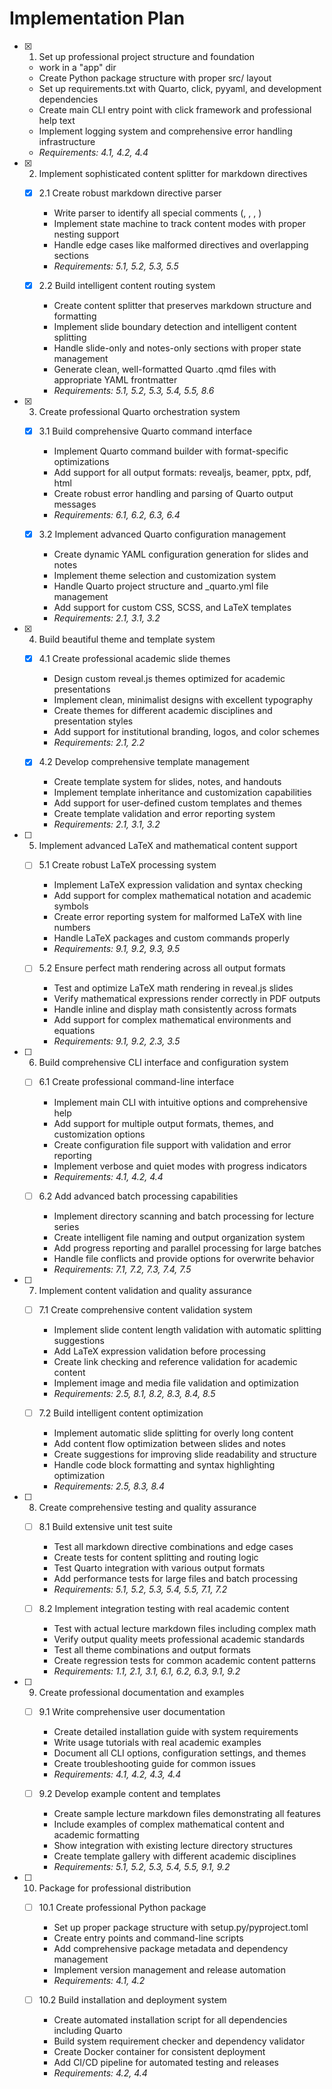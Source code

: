 # Implementation Plan

- [x] 1. Set up professional project structure and foundation
  - work in a "app" dir
  - Create Python package structure with proper src/ layout
  - Set up requirements.txt with Quarto, click, pyyaml, and development dependencies
  - Create main CLI entry point with click framework and professional help text
  - Implement logging system and comprehensive error handling infrastructure
  - _Requirements: 4.1, 4.2, 4.4_

- [x] 2. Implement sophisticated content splitter for markdown directives
  - [x] 2.1 Create robust markdown directive parser
    - Write parser to identify all special comments (<!-- SLIDE -->, <!-- NOTES-ONLY -->, <!-- SLIDE-ONLY -->, <!-- ALL -->)
    - Implement state machine to track content modes with proper nesting support
    - Handle edge cases like malformed directives and overlapping sections
    - _Requirements: 5.1, 5.2, 5.3, 5.5_

  - [x] 2.2 Build intelligent content routing system
    - Create content splitter that preserves markdown structure and formatting
    - Implement slide boundary detection and intelligent content splitting
    - Handle slide-only and notes-only sections with proper state management
    - Generate clean, well-formatted Quarto .qmd files with appropriate YAML frontmatter
    - _Requirements: 5.1, 5.2, 5.3, 5.4, 5.5, 8.6_

- [x] 3. Create professional Quarto orchestration system
  - [x] 3.1 Build comprehensive Quarto command interface
    - Implement Quarto command builder with format-specific optimizations
    - Add support for all output formats: revealjs, beamer, pptx, pdf, html
    - Create robust error handling and parsing of Quarto output messages
    - _Requirements: 6.1, 6.2, 6.3, 6.4_

  - [x] 3.2 Implement advanced Quarto configuration management
    - Create dynamic YAML configuration generation for slides and notes
    - Implement theme selection and customization system
    - Handle Quarto project structure and _quarto.yml file management
    - Add support for custom CSS, SCSS, and LaTeX templates
    - _Requirements: 2.1, 3.1, 3.2_

- [x] 4. Build beautiful theme and template system
  - [x] 4.1 Create professional academic slide themes
    - Design custom reveal.js themes optimized for academic presentations
    - Implement clean, minimalist designs with excellent typography
    - Create themes for different academic disciplines and presentation styles
    - Add support for institutional branding, logos, and color schemes
    - _Requirements: 2.1, 2.2_

  - [x] 4.2 Develop comprehensive template management
    - Create template system for slides, notes, and handouts
    - Implement template inheritance and customization capabilities
    - Add support for user-defined custom templates and themes
    - Create template validation and error reporting system
    - _Requirements: 2.1, 3.1, 3.2_

- [ ] 5. Implement advanced LaTeX and mathematical content support
  - [ ] 5.1 Create robust LaTeX processing system
    - Implement LaTeX expression validation and syntax checking
    - Add support for complex mathematical notation and academic symbols
    - Create error reporting system for malformed LaTeX with line numbers
    - Handle LaTeX packages and custom commands properly
    - _Requirements: 9.1, 9.2, 9.3, 9.5_

  - [ ] 5.2 Ensure perfect math rendering across all output formats
    - Test and optimize LaTeX math rendering in reveal.js slides
    - Verify mathematical expressions render correctly in PDF outputs
    - Handle inline and display math consistently across formats
    - Add support for complex mathematical environments and equations
    - _Requirements: 9.1, 9.2, 2.3, 3.5_

- [ ] 6. Build comprehensive CLI interface and configuration system
  - [ ] 6.1 Create professional command-line interface
    - Implement main CLI with intuitive options and comprehensive help
    - Add support for multiple output formats, themes, and customization options
    - Create configuration file support with validation and error reporting
    - Implement verbose and quiet modes with progress indicators
    - _Requirements: 4.1, 4.2, 4.4_

  - [ ] 6.2 Add advanced batch processing capabilities
    - Implement directory scanning and batch processing for lecture series
    - Create intelligent file naming and output organization system
    - Add progress reporting and parallel processing for large batches
    - Handle file conflicts and provide options for overwrite behavior
    - _Requirements: 7.1, 7.2, 7.3, 7.4, 7.5_

- [ ] 7. Implement content validation and quality assurance
  - [ ] 7.1 Create comprehensive content validation system
    - Implement slide content length validation with automatic splitting suggestions
    - Add LaTeX expression validation before processing
    - Create link checking and reference validation for academic content
    - Implement image and media file validation and optimization
    - _Requirements: 2.5, 8.1, 8.2, 8.3, 8.4, 8.5_

  - [ ] 7.2 Build intelligent content optimization
    - Implement automatic slide splitting for overly long content
    - Add content flow optimization between slides and notes
    - Create suggestions for improving slide readability and structure
    - Handle code block formatting and syntax highlighting optimization
    - _Requirements: 2.5, 8.3, 8.4_

- [ ] 8. Create comprehensive testing and quality assurance
  - [ ] 8.1 Build extensive unit test suite
    - Test all markdown directive combinations and edge cases
    - Create tests for content splitting and routing logic
    - Test Quarto integration with various output formats
    - Add performance tests for large files and batch processing
    - _Requirements: 5.1, 5.2, 5.3, 5.4, 5.5, 7.1, 7.2_

  - [ ] 8.2 Implement integration testing with real academic content
    - Test with actual lecture markdown files including complex math
    - Verify output quality meets professional academic standards
    - Test all theme combinations and output formats
    - Create regression tests for common academic content patterns
    - _Requirements: 1.1, 2.1, 3.1, 6.1, 6.2, 6.3, 9.1, 9.2_

- [ ] 9. Create professional documentation and examples
  - [ ] 9.1 Write comprehensive user documentation
    - Create detailed installation guide with system requirements
    - Write usage tutorials with real academic examples
    - Document all CLI options, configuration settings, and themes
    - Create troubleshooting guide for common issues
    - _Requirements: 4.1, 4.2, 4.3, 4.4_

  - [ ] 9.2 Develop example content and templates
    - Create sample lecture markdown files demonstrating all features
    - Include examples of complex mathematical content and academic formatting
    - Show integration with existing lecture directory structures
    - Create template gallery with different academic disciplines
    - _Requirements: 5.1, 5.2, 5.3, 5.4, 5.5, 9.1, 9.2_

- [ ] 10. Package for professional distribution
  - [ ] 10.1 Create professional Python package
    - Set up proper package structure with setup.py/pyproject.toml
    - Create entry points and command-line scripts
    - Add comprehensive package metadata and dependency management
    - Implement version management and release automation
    - _Requirements: 4.1, 4.2_

  - [ ] 10.2 Build installation and deployment system
    - Create automated installation script for all dependencies including Quarto
    - Build system requirement checker and dependency validator
    - Create Docker container for consistent deployment
    - Add CI/CD pipeline for automated testing and releases
    - _Requirements: 4.2, 4.4_
